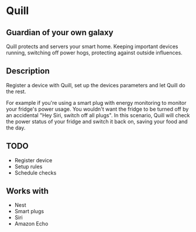 # Quill
## Guardian of your own galaxy

Quill protects and servers your smart home. Keeping important devices running, switching off power hogs, protecting against outside influences.

## Description

Register a device with Quill, set up the devices parameters and let Quill do the rest.

For example if you're using a smart plug with energy monitoring to monitor your fridge's power usage. You wouldn't want the fridge to be turned off by an accidental "Hey Siri, switch off all plugs". In this scenario, Quill will check the power status of your fridge and switch it back on, saving your food and the day.


## TODO

* Register device
* Setup rules
* Schedule checks

## Works with

* Nest
* Smart plugs
* Siri
* Amazon Echo
